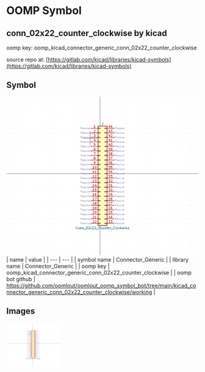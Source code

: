 # OOMP Symbol  
## conn_02x22_counter_clockwise  by kicad  
  
oomp key: oomp_kicad_connector_generic_conn_02x22_counter_clockwise  
  
source repo at: [https://gitlab.com/kicad/libraries/kicad-symbols](https://gitlab.com/kicad/libraries/kicad-symbols)  
## Symbol  
  
[![working.png](working_600.png)](working.png)  
| name | value | 
| --- | --- | 
| symbol name | Connector_Generic | 
| library name | Connector_Generic | 
| oomp key | oomp_kicad_connector_generic_conn_02x22_counter_clockwise | 
| oomp bot github | https://github.com/oomlout/oomlout_oomp_symbol_bot/tree/main/kicad_connector_generic_conn_02x22_counter_clockwise/working | 
## Images  
  
[![working.png](working_140.png)](working.png)  
